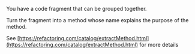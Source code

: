 You have a code fragment that can be grouped together.

Turn the fragment into a method whose name explains the purpose of the method.

See [https://refactoring.com/catalog/extractMethod.html](https://refactoring.com/catalog/extractMethod.html) for more details

